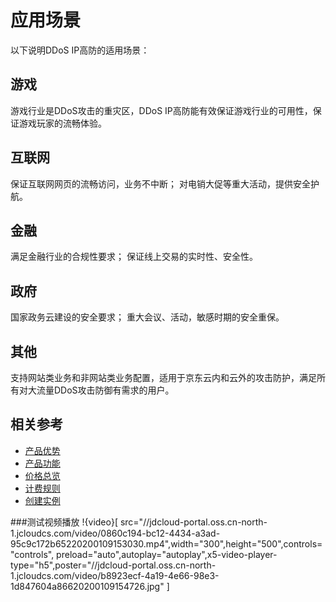# 应用场景

以下说明DDoS IP高防的适用场景：

## 游戏
游戏行业是DDoS攻击的重灾区，DDoS IP高防能有效保证游戏行业的可用性，保证游戏玩家的流畅体验。

## 互联网
保证互联网网页的流畅访问，业务不中断；
对电销大促等重大活动，提供安全护航。

## 金融
满足金融行业的合规性要求；
保证线上交易的实时性、安全性。

## 政府
国家政务云建设的安全要求；
重大会议、活动，敏感时期的安全重保。

## 其他
支持网站类业务和非网站类业务配置，适用于京东云内和云外的攻击防护，满足所有对大流量DDoS攻击防御有需求的用户。

## 相关参考

- [产品优势](Benefits.md)
- [产品功能](Features.md)
- [价格总览](../Pricing/Price-Overview.md)
- [计费规则](../Pricing/Billing-Rules.md)
- [创建实例](../Getting-Started/Create-Instance.md)

###测试视频播放
!{video}[ src="//jdcloud-portal.oss.cn-north-1.jcloudcs.com/video/0860c194-bc12-4434-a3ad-95c9c172b65220200109153030.mp4",width="300",height="500",controls="controls", preload="auto",autoplay="autoplay",x5-video-player-type="h5",poster="//jdcloud-portal.oss.cn-north-1.jcloudcs.com/video/b8923ecf-4a19-4e66-98e3-1d847604a86620200109154726.jpg" ]
